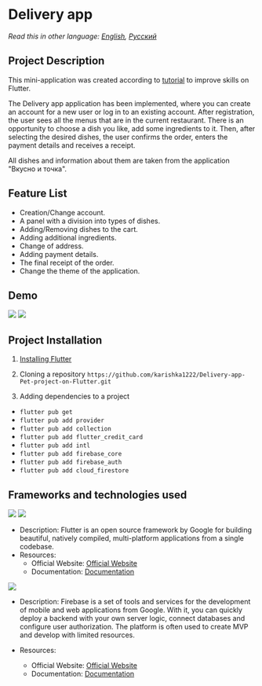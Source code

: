 # Delivery app

_Read this in other language: [English](README.md), [Русский](README.ru.md)_

## Project Description

This mini-application was created according to [tutorial](https://www.youtube.com/watch?v=rHIFJo4IbOE ) to improve skills on Flutter.

The Delivery app application has been implemented, where you can create an account for a new user or log in to an existing account. After registration, the user sees all the menus that are in the current restaurant. There is an opportunity to choose a dish you like, add some ingredients to it. Then, after selecting the desired dishes, the user confirms the order, enters the payment details and receives a receipt.

All dishes and information about them are taken from the application "Вкусно и точка".

## Feature List

- Creation/Change account.
- A panel with a division into types of dishes.
- Adding/Removing dishes to the cart.
- Adding additional ingredients.
- Change of address.
- Adding payment details.
- The final receipt of the order.
- Change the theme of the application.

## Demo

<img src="lib/images/delivery light mode.png" width="" />

<img src="lib/images/delivery dark mode.png" width="" />

## Project Installation

1. [Installing Flutter](https://docs.flutter.dev/get-started/install)

2. Cloning a repository
   `https://github.com/karishka1222/Delivery-app-Pet-project-on-Flutter.git`

3. Adding dependencies to a project

- `flutter pub get`
- `flutter pub add provider`
- `flutter pub add collection`
- `flutter pub add flutter_credit_card`
- `flutter pub add intl`
- `flutter pub add firebase_core`
- `flutter pub add firebase_auth`
- `flutter pub add cloud_firestore`

## Frameworks and technologies used

<img src="https://img.shields.io/badge/Flutter%20-%2302569B.svg?&style=for-the-badge&logo=Flutter&logoColor=white" />

<img src="https://img.shields.io/badge/dart-%230175C2.svg?&style=for-the-badge&logo=dart&logoColor=white"/>

* Description: Flutter is an open source framework by Google for building beautiful, natively compiled, multi-platform applications from a single codebase.
* Resources:
  * Official Website: [Official Website](https://flutter.dev/)
  * Documentation: [Documentation](https://docs.flutter.dev/)

<img src="https://img.shields.io/badge/firebase%20-%23039BE5.svg?&style=for-the-badge&logo=firebase"/>

* Description: Firebase is a set of tools and services for the development of mobile and web applications from Google. With it, you can quickly deploy a backend with your own server logic, connect databases and configure user authorization. The platform is often used to create MVP and develop with limited resources.

* Resources:
  * Official Website: [Official Website](https://firebase.google.com/)
  * Documentation: [Documentation](https://firebase.google.com/docs?hl=ru)